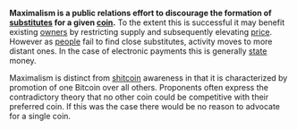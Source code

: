 **Maximalism is a public relations effort to discourage the formation of [substitutes](Substitution-Principle) for a given [coin](Glossary#coin).** To the extent this is successful it may benefit existing [owners](Glossary#owner) by restricting supply and subsequently elevating [price](Glossary#price). However as [people](Glossary#person) fail to find close substitutes, activity moves to more distant ones. In the case of electronic payments this is generally [state](Glossary#state) money.

Maximalism is distinct from [shitcoin](Shitcoin-Definition) awareness in that it is characterized by promotion of one Bitcoin over all others. Proponents often express the contradictory theory that no other coin could be competitive with their preferred coin. If this was the case there would be no reason to advocate for a single coin.